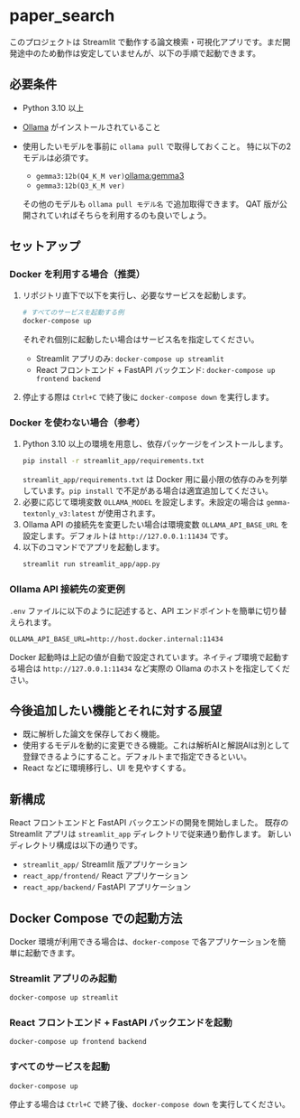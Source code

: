 # paper_search

このプロジェクトは Streamlit で動作する論文検索・可視化アプリです。まだ開発途中のため動作は安定していませんが、以下の手順で起動できます。

## 必要条件
- Python 3.10 以上
- [Ollama](https://github.com/ollama/ollama) がインストールされていること
- 使用したいモデルを事前に `ollama pull` で取得しておくこと。
  特に以下の2モデルは必須です。
  - `gemma3:12b(Q4_K_M ver)`[ollama:gemma3](https://ollama.com/library/gemma3:12b)
  - `gemma3:12b(Q3_K_M ver)`

  その他のモデルも `ollama pull モデル名` で追加取得できます。
  QAT 版が公開されていればそちらを利用するのも良いでしょう。  

## セットアップ

### Docker を利用する場合（推奨）
1. リポジトリ直下で以下を実行し、必要なサービスを起動します。
   ```bash
   # すべてのサービスを起動する例
   docker-compose up
   ```
   それぞれ個別に起動したい場合はサービス名を指定してください。
   - Streamlit アプリのみ: `docker-compose up streamlit`
   - React フロントエンド + FastAPI バックエンド: `docker-compose up frontend backend`

2. 停止する際は `Ctrl+C` で終了後に `docker-compose down` を実行します。

### Docker を使わない場合（参考）
1. Python 3.10 以上の環境を用意し、依存パッケージをインストールします。
   ```bash
   pip install -r streamlit_app/requirements.txt
   ```
   `streamlit_app/requirements.txt` は Docker 用に最小限の依存のみを列挙
   しています。`pip install` で不足がある場合は適宜追加してください。
2. 必要に応じて環境変数 `OLLAMA_MODEL` を設定します。未設定の場合は
   `gemma-textonly_v3:latest` が使用されます。
3. Ollama API の接続先を変更したい場合は環境変数 `OLLAMA_API_BASE_URL`
   を設定します。デフォルトは `http://127.0.0.1:11434` です。
4. 以下のコマンドでアプリを起動します。
   ```bash
   streamlit run streamlit_app/app.py
   ```

### Ollama API 接続先の変更例
`.env` ファイルに以下のように記述すると、API エンドポイントを簡単に切り替えられます。

```env
OLLAMA_API_BASE_URL=http://host.docker.internal:11434
```

Docker 起動時は上記の値が自動で設定されています。ネイティブ環境で起動する場合は
`http://127.0.0.1:11434` など実際の Ollama のホストを指定してください。

## 今後追加したい機能とそれに対する展望
- 既に解析した論文を保存しておく機能。
- 使用するモデルを動的に変更できる機能。これは解析AIと解説AIは別として登録できるようにすること。デフォルトまで指定できるといい。
- React などに環境移行し、UI を見やすくする。

## 新構成
React フロントエンドと FastAPI バックエンドの開発を開始しました。
既存の Streamlit アプリは `streamlit_app` ディレクトリで従来通り動作します。
新しいディレクトリ構成は以下の通りです。

- `streamlit_app/` Streamlit 版アプリケーション
- `react_app/frontend/` React アプリケーション
- `react_app/backend/` FastAPI アプリケーション


## Docker Compose での起動方法
Docker 環境が利用できる場合は、`docker-compose` で各アプリケーションを簡単に起動できます。

### Streamlit アプリのみ起動
```bash
docker-compose up streamlit
```

### React フロントエンド + FastAPI バックエンドを起動
```bash
docker-compose up frontend backend
```

### すべてのサービスを起動
```bash
docker-compose up
```

停止する場合は `Ctrl+C` で終了後、`docker-compose down` を実行してください。
